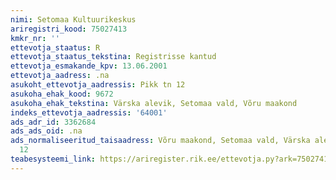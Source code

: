 ```yaml
---
nimi: Setomaa Kultuurikeskus
ariregistri_kood: 75027413
kmkr_nr: ''
ettevotja_staatus: R
ettevotja_staatus_tekstina: Registrisse kantud
ettevotja_esmakande_kpv: 13.06.2001
ettevotja_aadress: .na
asukoht_ettevotja_aadressis: Pikk tn 12
asukoha_ehak_kood: 9672
asukoha_ehak_tekstina: Värska alevik, Setomaa vald, Võru maakond
indeks_ettevotja_aadressis: '64001'
ads_adr_id: 3362684
ads_ads_oid: .na
ads_normaliseeritud_taisaadress: Võru maakond, Setomaa vald, Värska alevik, Pikk tn
  12
teabesysteemi_link: https://ariregister.rik.ee/ettevotja.py?ark=75027413&ref=rekvisiidid
---
```

